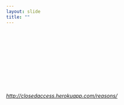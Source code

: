 ```yaml
---
layout: slide
title: ""
---
```


<section>
<iframe  class="stretch" frameborder="0" marginheight="0" marginwidth="0" data-src="https://plot.ly/~wragge/429.embed"></iframe>
<h6><a class="external" href="http://closedaccess.herokuapp.com/reasons/">http://closedaccess.herokuapp.com/reasons/</a></h6>
</section>
